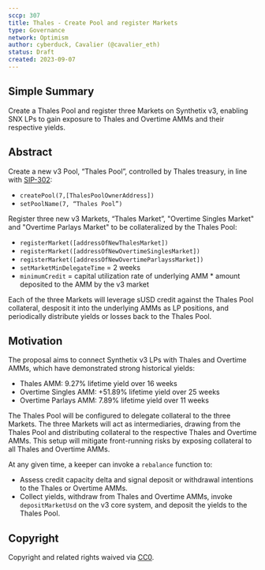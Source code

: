 ```yaml
---
sccp: 307
title: Thales - Create Pool and register Markets
type: Governance
network: Optimism
author: cyberduck, Cavalier (@cavalier_eth)
status: Draft
created: 2023-09-07
---
```


<!--You can leave these HTML comments in your merged SCCP and delete the visible duplicate text guides, they will not appear and may be helpful to refer to if you edit it again. This is the suggested template for new SCCPs. Note that an SCCP number will be assigned by an editor. When opening a pull request to submit your SCCP, please use an abbreviated title in the filename, `sccp-draft_title_abbrev.md`. The title should be 44 characters or less.-->

## Simple Summary

<!--"If you can't explain it simply, you don't understand it well enough." Provide a simplified and layman-accessible explanation of the SCCP.-->

Create a Thales Pool and register three Markets on Synthetix v3, enabling SNX LPs to gain exposure to Thales and Overtime AMMs and their respective yields.

## Abstract

<!--A short (~200 word) description of the variable change proposed.-->

Create a new v3 Pool, “Thales Pool”, controlled by Thales treasury, in line with [SIP-302](https://sips.synthetix.io/sips/sip-302/):  
- `createPool(7,[ThalesPoolOwnerAddress])`
- `setPoolName(7, “Thales Pool”)`

Register three new v3 Markets, “Thales Market”, "Overtime Singles Market" and "Overtime Parlays Market" to be collateralized by the Thales Pool:
- `registerMarket([addressOfNewThalesMarket])`
- `registerMarket([addressOfNewOvertimeSinglesMarket])`
- `registerMarket([addressOfNewOvertimeParlayssMarket])`
- `setMarketMinDelegateTime` = 2 weeks
- `minimumCredit` = capital utilization rate of underlying AMM * amount deposited to the AMM by the v3 market

Each of the three Markets will leverage sUSD credit against the Thales Pool collateral, desposit it into the underlying AMMs as LP positions, and periodically distribute yields or losses back to the Thales Pool.


## Motivation

<!--The motivation is critical for SCCPs that want to update variables within Synthetix. It should clearly explain why the existing variable is not incentive aligned. SCCP submissions without sufficient motivation may be rejected outright.-->

The proposal aims to connect Synthetix v3 LPs with Thales and Overtime AMMs, which have demonstrated strong historical yields:

- Thales AMM: 9.27% lifetime yield over 16 weeks
- Overtime Singles AMM: +51.89% lifetime yield over 25 weeks
- Overtime Parlays AMM: 7.89% lifetime yield over 11 weeks

The Thales Pool will be configured to delegate collateral to the three Markets. The three Markets will act as intermediaries, drawing from the Thales Pool and distributing collateral to the respective Thales and Overtime AMMs. This setup will mitigate front-running risks by exposing collateral to all Thales and Overtime AMMs.

At any given time, a keeper can invoke a `rebalance` function to:

- Assess credit capacity delta and signal deposit or withdrawal intentions to the Thales or Overtime AMMs.
- Collect yields, withdraw from Thales and Overtime AMMs, invoke `depositMarketUsd` on the v3 core system, and deposit the yields to the Thales Pool.

## Copyright

Copyright and related rights waived via [CC0](https://creativecommons.org/publicdomain/zero/1.0/).
